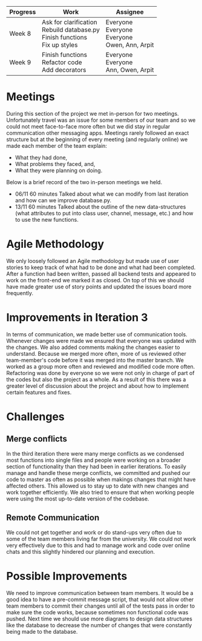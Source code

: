 | Progress | Work                                                         | Assignee                                               |
| -------- | ------------------------------------------------------------ | ------------------------------------------------------ |
| Week 8   | Ask for clarification<br />Rebuild database.py<br />Finish functions<br />Fix up styles | Everyone<br />Everyone<br />Everyone<br />Owen, Ann, Arpit |
| Week 9   | Finish functions<br />Refactor code<br />Add decorators      | Everyone<br />Everyone<br />Ann, Owen, Arpit           |

# Meetings

During this section of the project we met in-person for two meetings. Unfortunately travel was an issue for some members of our team and so we could not meet face-to-face more often but we did stay in regular communication other messaging apps. Meetings rarely followed an exact structure but at the beginning of every meeting (and regularly online) we made each member of the team explain:

- What they had done,
- What problems they faced, and,
- What they were planning on doing.

Below is a brief record of the two in-person meetings we held.

- 06/11 60 minutes Talked about what we can modify from last iteration and how can we improve database.py.
- 13/11 60 minutes Talked about the outline of the new data-structures (what attributes to put into class user, channel, message, etc.) and how to use the new functions.

# Agile Methodology

We only loosely followed an Agile methodology but made use of user stories to keep track of what had to be done and what had been completed. After a function had been written, passed all backend tests and appeared to work on the front-end we marked it as closed. On top of this we should have made greater use of story points and updated the issues board more frequently.

# Improvements in Iteration 3

In terms of communication, we made better use of communication tools. Whenever changes were made we ensured that everyone was updated with the changes. We also added comments making the changes easier to understand. Because we merged more often, more of us reviewed other team-member's code before it was merged into the master branch. We worked as a group more often and reviewed and modified code more often. Refactoring was done by everyone so we were not only in charge of part of the codes but also the project as a whole. As a result of this there was a greater level of discussion about the project and about how to implement certain features and fixes.

# Challenges

## Merge conflicts
In the third iteration there were many merge conflicts as we condensed most functions into single files and people were working on a broader section of functionality than they had been in earlier iterations. To easily manage and handle these merge conflicts, we committed and pushed our code to master as often as possible when makings changes that might have affected others. This allowed us to stay up to date with new changes and work together efficiently. We also tried to ensure that when working people were using the most up-to-date version of the codebase.

## Remote Communication
We could not get together and work or do stand-ups very often due to some of the team members living far from the university. We could not work very effectively due to this and had to manage work and code over online chats and this slightly hindered our planning and execution.

# Possible Improvements

We need to improve communication between team members. It would be a good idea to have a pre-commit message script, that would not allow other team members to commit their changes until all of the tests pass in order to make sure the code works, because sometimes non functional code was pushed. Next time we should use more diagrams to design data structures like the database to decrease the number of changes that were constantly being made to the database.